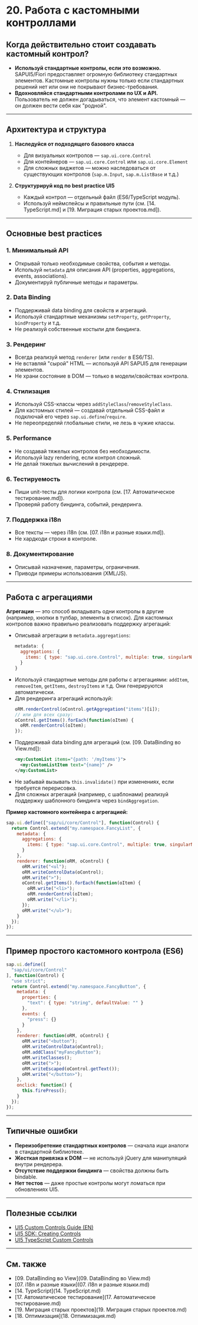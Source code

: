 # 20. Работа с кастомными контроллами

## Когда действительно стоит создавать кастомный контрол?

- **Используй стандартные контролы, если это возможно.**  
  SAPUI5/Fiori предоставляет огромную библиотеку стандартных элементов. Кастомные контролы нужны только если стандартных решений нет или они не покрывают бизнес-требования.
- **Вдохновляйся стандартными контролами по UX и API.**  
  Пользователь не должен догадываться, что элемент кастомный — он должен вести себя как "родной".

---

## Архитектура и структура

1. **Наследуйся от подходящего базового класса**  
   - Для визуальных контролов — `sap.ui.core.Control`
   - Для контейнеров — `sap.ui.core.Control` или `sap.ui.core.Element`
   - Для сложных виджетов — можно наследоваться от существующих контролов (`sap.m.Input`, `sap.m.ListBase` и т.д.)

2. **Структурируй код по best practice UI5**  
   - Каждый контрол — отдельный файл (ES6/TypeScript модуль).
   - Используй неймспейсы и правильные пути (см. [14. TypeScript.md] и [19. Миграция старых проектов.md]).

---

## Основные best practices

### 1. Минимальный API

- Открывай только необходимые свойства, события и методы.
- Используй `metadata` для описания API (properties, aggregations, events, associations).
- Документируй публичные методы и параметры.

### 2. Data Binding

- Поддерживай data binding для свойств и агрегаций.
- Используй стандартные механизмы `setProperty`, `getProperty`, `bindProperty` и т.д.
- Не реализуй собственные костыли для биндинга.

### 3. Рендеринг

- Всегда реализуй метод `renderer` (или `render` в ES6/TS).
- Не вставляй "сырой" HTML — используй API SAPUI5 для генерации элементов.
- Не храни состояние в DOM — только в модели/свойствах контрола.

### 4. Стилизация

- Используй CSS-классы через `addStyleClass`/`removeStyleClass`.
- Для кастомных стилей — создавай отдельный CSS-файл и подключай его через `sap.ui.define`/`require`.
- Не переопределяй глобальные стили, не лезь в чужие классы.

### 5. Performance

- Не создавай тяжелых контролов без необходимости.
- Используй lazy rendering, если контрол сложный.
- Не делай тяжелых вычислений в рендерере.

### 6. Тестируемость

- Пиши unit-тесты для логики контрола (см. [17. Автоматическое тестирование.md]).
- Проверяй работу биндинга, событий, рендеринга.

### 7. Поддержка i18n

- Все тексты — через i18n (см. [07. i18n и разные языки.md]).
- Не хардкоди строки в контроле.

### 8. Документирование

- Описывай назначение, параметры, ограничения.
- Приводи примеры использования (XML/JS).

---

## Работа с агрегациями

**Агрегации** — это способ вкладывать одни контролы в другие (например, кнопки в тулбар, элементы в список). Для кастомных контролов важно правильно реализовать поддержку агрегаций:

- Описывай агрегации в `metadata.aggregations`:
  ```js
  metadata: {
    aggregations: {
      items: { type: "sap.ui.core.Control", multiple: true, singularName: "item" }
    }
  }
  ```
- Используй стандартные методы для работы с агрегациями: `addItem`, `removeItem`, `getItems`, `destroyItems` и т.д. Они генерируются автоматически.
- Для рендеринга агрегаций используй:
  ```js
  oRM.renderControl(oControl.getAggregation("items")[i]);
  // или для всех сразу:
  oControl.getItems().forEach(function(oItem) {
    oRM.renderControl(oItem);
  });
  ```
- Поддерживай data binding для агрегаций (см. [09. DataBinding во View.md]):
  ```xml
  <my:CustomList items="{path: '/myItems'}">
    <my:CustomListItem text="{name}" />
  </my:CustomList>
  ```
- Не забывай вызывать `this.invalidate()` при изменениях, если требуется перерисовка.
- Для сложных агрегаций (например, с шаблонами) реализуй поддержку шаблонного биндинга через `bindAggregation`.

**Пример кастомного контейнера с агрегацией:**
```js
sap.ui.define(["sap/ui/core/Control"], function(Control) {
  return Control.extend("my.namespace.FancyList", {
    metadata: {
      aggregations: {
        items: { type: "sap.ui.core.Control", multiple: true, singularName: "item" }
      }
    },
    renderer: function(oRM, oControl) {
      oRM.write("<ul");
      oRM.writeControlData(oControl);
      oRM.write(">");
      oControl.getItems().forEach(function(oItem) {
        oRM.write("<li>");
        oRM.renderControl(oItem);
        oRM.write("</li>");
      });
      oRM.write("</ul>");
    }
  });
});
```

---

## Пример простого кастомного контрола (ES6)

```js
sap.ui.define([
  "sap/ui/core/Control"
], function(Control) {
  "use strict";
  return Control.extend("my.namespace.FancyButton", {
    metadata: {
      properties: {
        "text": { type: "string", defaultValue: "" }
      },
      events: {
        "press": {}
      }
    },
    renderer: function(oRM, oControl) {
      oRM.write("<button");
      oRM.writeControlData(oControl);
      oRM.addClass("myFancyButton");
      oRM.writeClasses();
      oRM.write(">");
      oRM.writeEscaped(oControl.getText());
      oRM.write("</button>");
    },
    onclick: function() {
      this.firePress();
    }
  });
});
```

---

## Типичные ошибки

- **Переизобретение стандартных контролов** — сначала ищи аналоги в стандартной библиотеке.
- **Жесткая привязка к DOM** — не используй jQuery для манипуляций внутри рендерера.
- **Отсутствие поддержки биндинга** — свойства должны быть bindable.
- **Нет тестов** — даже простые контролы могут ломаться при обновлениях UI5.

---

## Полезные ссылки

- [UI5 Custom Controls Guide (EN)](https://sapui5.hana.ondemand.com/#/topic/3da5f4be63264db99f2e5b04c5e853db)
- [UI5 SDK: Creating Controls](https://sapui5.hana.ondemand.com/#/topic/91f089996f4d1014b6dd926db0e91070)
- [UI5 TypeScript Custom Controls](https://sap.github.io/ui5-typescript/)

---

## См. также
- [09. DataBinding во View](09. DataBinding во View.md)
- [07. i18n и разные языки](07. i18n и разные языки.md)
- [14. TypeScript](14. TypeScript.md)
- [17. Автоматическое тестирование](17. Автоматическое тестирование.md)
- [19. Миграция старых проектов](19. Миграция старых проектов.md)
- [18. Оптимизация](18. Оптимизация.md)